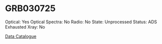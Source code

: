 # GRB030725

Optical: Yes
Optical Spectra: No
Radio: No
State: Unprocessed
Status: ADS Exhausted
Xray: No

[Data Catalogue](GRB030725%20692be554cd9141ce89eb2435efd9986c/Data%20Catalogue%201b2c60cf51c74c59b4f41da50092fb53.csv)